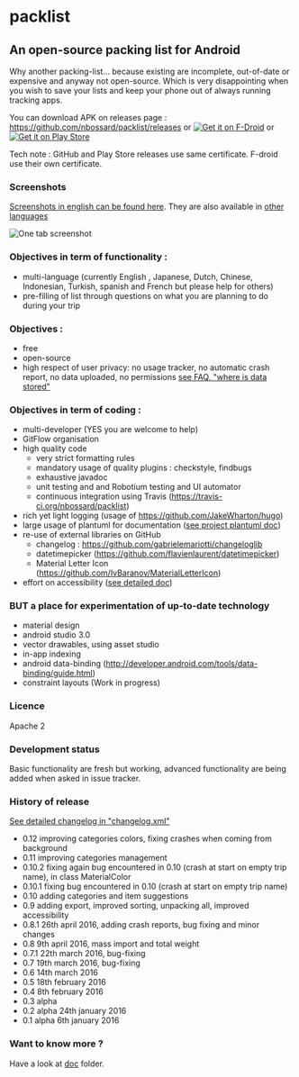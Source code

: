 # packlist

## An open-source packing list for Android

Why another packing-list... because existing are incomplete, out-of-date or expensive and anyway not open-source.
Which is very disappointing when you wish to save your lists and keep your phone out of always running tracking apps.

You can download APK on releases page  : https://github.com/nbossard/packlist/releases
or 
[![Get it on F-Droid](get_it_on_f-droid.png?raw=true)](https://f-droid.org/repository/browse/?fdid=com.nbossard.packlist)
or
[![Get it on Play Store](play_store_logo.png?raw=true)](https://play.google.com/store/apps/details?id=com.nbossard.packlist)

Tech note : GitHub and Play Store releases use same certificate. F-droid use their own certificate.

### Screenshots

[Screenshots in english can be found here](./pub/res_pub/latest/en/).
They are also available in [other languages](./pub/res_pub/latest/)

![One tab screenshot](./pub/res_pub/latest/en/tab/trip_detail.png)

### Objectives in term of functionality : 
 * multi-language (currently English , Japanese, Dutch, Chinese, Indonesian, Turkish, spanish and French but please help for others)
 * pre-filling of list through questions on what you are planning to do during your trip
 
### Objectives : 
 * free
 * open-source
 * high respect of user privacy: no usage tracker, no automatic crash report, no data uploaded, no permissions [see FAQ, "where is data stored"](doc/faq.md)

### Objectives in term of coding :
 - multi-developer (YES you are welcome to help)
 - GitFlow organisation
 - high quality code
   - very strict formatting rules
   - mandatory usage of quality plugins : checkstyle, findbugs
   - exhaustive javadoc
   - unit testing and and Robotium testing and UI automator
   - continuous integration using Travis (https://travis-ci.org/nbossard/packlist)
 - rich yet light logging (usage of https://github.com/JakeWharton/hugo)
 - large usage of plantuml for documentation ([see project plantuml doc](doc/plantuml.md))
 - re-use of external libraries on GitHub
   - changelog : https://github.com/gabrielemariotti/changeloglib
   - datetimepicker (https://github.com/flavienlaurent/datetimepicker)
   - Material Letter Icon (https://github.com/IvBaranov/MaterialLetterIcon)
- effort on accessibility ([see detailed doc](doc/accessibility.md))


### BUT a place for experimentation of up-to-date technology
- material design
- android studio 3.0
- vector drawables, using asset studio
- in-app indexing
- android data-binding (http://developer.android.com/tools/data-binding/guide.html)
- constraint layouts (Work in progress)

### Licence
Apache 2

### Development status
Basic functionality are fresh but working, advanced functionality are being added when asked in issue tracker. 

### History of release

[See detailed changelog in "changelog.xml"](app/src/main/res/raw/changelog.xml)

- 0.12 improving categories colors, fixing crashes when coming from background
- 0.11 improving categories management
- 0.10.2 fixing again bug encountered in 0.10 (crash at start on empty trip name), in class MaterialColor
- 0.10.1 fixing bug encountered in 0.10 (crash at start on empty trip name)
- 0.10 adding categories and item suggestions
- 0.9 adding export, improved sorting, unpacking all, improved accessibility
- 0.8.1 26th april 2016, adding crash reports, bug fixing and minor changes  
- 0.8   9th april 2016, mass import and total weight
- 0.7.1 22th march 2016,  bug-fixing
- 0.7   19th march 2016,  bug-fixing
- 0.6   14th march 2016
- 0.5   18th february 2016
- 0.4   8th february 2016
- 0.3 alpha 
- 0.2 alpha 24th january 2016
- 0.1 alpha 6th january 2016

### Want to know more ?

Have a look at [doc](doc/readme.md) folder.
